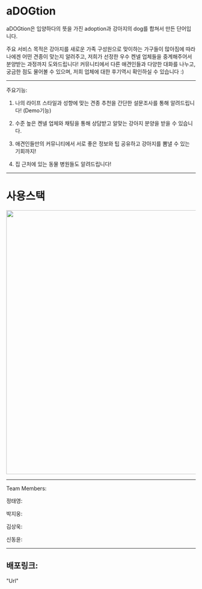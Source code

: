 # aDOGtion

aDOGtion은 입양하다의 뜻을 가진 adoption과 강아지의 dog를 합쳐서 만든 단어입니다. 

주요 서비스 목적은 강아지를 새로운 가족 구성원으로 맞이하는 가구들이 많아짐에 따라 나에겐 어떤 견종이 맞는지 알려주고, 저희가 선정한 우수 켄넬 업체들을 중계해주어서 분양받는 과정까지 도와드립니다!
커뮤니티에서 다른 애견인들과 다양한 대화를 나누고, 궁금한 점도 물어볼 수 있으며, 저희 업체에 대한 후기역시 확인하실 수 있습니다 :) 


---
주요기능: 

1. 나의 라이프 스타일과 성향에 맞는 견종 추천을 간단한 설문조사를 통해 알려드립니다! (Demo기능)

<gif>
  
  
2. 수준 높은 켄넬 업체와 채팅을 통해 상담받고 알맞는 강아지 분양을 받을 수 있습니다. 
  

<gif>

  
3. 애견인들만의 커뮤니티에서 서로 좋은 정보와 팁 공유하고 강아지를 뽐낼 수 있는 기회까지! 

  
<gif>
  
  
4. 집 근처에 있는 동물 병원들도 알려드립니다! 

<gif>
  
  
---
# 사용스택
  
  <img src=https://user-images.githubusercontent.com/91799861/164232689-7f3221fd-e3a8-42dc-8baa-30d23a39276c.png width=600px height=700px>

  
  
  ---
Team Members:
  
 정태영:
  
 박지웅:
  
 김상욱:
  
 신동윤:
  
---
  
  ## 배포링크:
  "Url"
  
  
  
  

